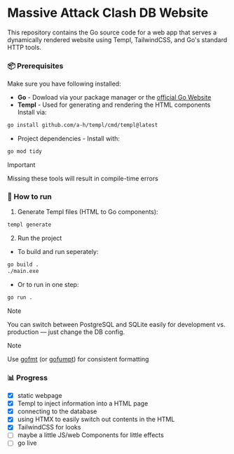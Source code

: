 # Massive Attack Clash DB Website
This repository contains the Go source code for a web app that serves a dynamically rendered website using Templ, TailwindCSS, and Go's standard HTTP tools.

### 📦 Prerequisites

Make sure you have following installed:
- **Go** - Dowload via your package manager or the [official Go Website](https://golang.google.cn/)
- **Templ** - Used for generating and rendering the HTML components 
 Install via:
 ```bash
 go install github.com/a-h/templ/cmd/templ@latest
 ```
- Project dependencies - Install with:
```bash
go mod tidy
```

> [!IMPORTANT]
> Missing these tools will result in compile-time errors

### 🔨 How to run
1. Generate Templ files (HTML to Go components):
```bash
templ generate
```

2. Run the project
 - To build and run seperately:
 ```bash
 go build .
 ./main.exe
 ```
 - Or to run in one step:
 ```bash
 go run .
 ```

> [!NOTE]
> You can switch between PostgreSQL and SQLite easily for development vs. production — just change the DB config.

> [!NOTE]
> Use [gofmt](https://go.dev/blog/gofmt) (or [gofumpt](https://github.com/mvdan/gofumpt)) for consistent formatting

### 📊 Progress
- [x] static webpage
- [x] Templ to inject information into a HTML page
- [x] connecting to the database
- [x] using HTMX to easily switch out contents in the HTML
- [x] TailwindCSS for looks
- [ ] maybe a little JS/web Components for little effects
- [ ] go live
